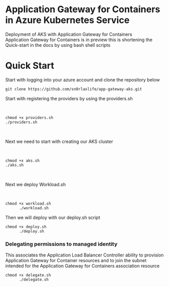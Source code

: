 # Application Gateway for Containers in Azure Kubernetes Service
Deployment of AKS with Application Gateway for Containers
<br> Application Gateway for Containers is in preview this is shortening the Quick-start in the docs by using bash shell scripts</br>

<h1>Quick Start</h1>
<p>Start with logging into your azure account and clone the repository below</p>
<code>git clone https://github.com/sn0rlaxlife/app-gateway-aks.git</code>
<br><p>Start with registering the providers by using the providers.sh</p></br>
<pre class="no translate">
<code>chmod +x providers.sh</code>
<code>./providers.sh</code>
</pre>

<br><p>Next we need to start with creating our AKS cluster</p></br>
<pre class="no translate">
<code>chmod +x aks.sh</code>
<code>./aks.sh</code>
</pre>

<br><p> Next we deploy Workload.sh </p></br>
<pre class="no translate">
<code>chmod +x workload.sh
      ./workload.sh </code>
</pre>

<p>Then we will deploy with our deploy.sh script</p>
<pre class="no translate">
<code>chmod +x deploy.sh
      ./deploy.sh</code>
</pre>
<h3>Delegating permissions to managed identity</h3>      
<p>This associates the Application Load Balancer Controller ability to provision Application Gateway for Container resources and to join the subnet intended for the Application Gateway for Containers association resource</p>
<pre class="no translate">
<code>chmod +x delegate.sh
      ./delegate.sh</code>
</pre>
